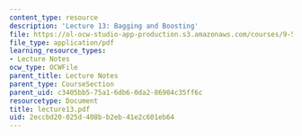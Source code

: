 ```yaml
---
content_type: resource
description: 'Lecture 13: Bagging and Boosting'
file: https://ol-ocw-studio-app-production.s3.amazonaws.com/courses/9-520-statistical-learning-theory-and-applications-spring-2003/2eccbd20025d408bb2eb41e2c601eb64_lecture13.pdf
file_type: application/pdf
learning_resource_types:
- Lecture Notes
ocw_type: OCWFile
parent_title: Lecture Notes
parent_type: CourseSection
parent_uid: c3405bb5-75a1-6db6-0da2-86904c35ff6c
resourcetype: Document
title: lecture13.pdf
uid: 2eccbd20-025d-408b-b2eb-41e2c601eb64
---
```

